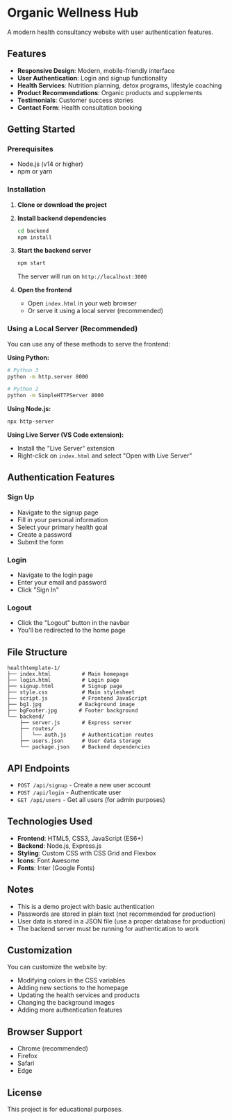 # Organic Wellness Hub

A modern health consultancy website with user authentication features.

## Features

- **Responsive Design**: Modern, mobile-friendly interface
- **User Authentication**: Login and signup functionality
- **Health Services**: Nutrition planning, detox programs, lifestyle coaching
- **Product Recommendations**: Organic products and supplements
- **Testimonials**: Customer success stories
- **Contact Form**: Health consultation booking

## Getting Started

### Prerequisites

- Node.js (v14 or higher)
- npm or yarn

### Installation

1. **Clone or download the project**

2. **Install backend dependencies**
   ```bash
   cd backend
   npm install
   ```

3. **Start the backend server**
   ```bash
   npm start
   ```
   The server will run on `http://localhost:3000`

4. **Open the frontend**
   - Open `index.html` in your web browser
   - Or serve it using a local server (recommended)

### Using a Local Server (Recommended)

You can use any of these methods to serve the frontend:

**Using Python:**
```bash
# Python 3
python -m http.server 8000

# Python 2
python -m SimpleHTTPServer 8000
```

**Using Node.js:**
```bash
npx http-server
```

**Using Live Server (VS Code extension):**
- Install the "Live Server" extension
- Right-click on `index.html` and select "Open with Live Server"

## Authentication Features

### Sign Up
- Navigate to the signup page
- Fill in your personal information
- Select your primary health goal
- Create a password
- Submit the form

### Login
- Navigate to the login page
- Enter your email and password
- Click "Sign In"

### Logout
- Click the "Logout" button in the navbar
- You'll be redirected to the home page

## File Structure

```
healthtemplate-1/
├── index.html          # Main homepage
├── login.html          # Login page
├── signup.html         # Signup page
├── style.css           # Main stylesheet
├── script.js           # Frontend JavaScript
├── bg1.jpg            # Background image
├── bgFooter.jpg       # Footer background
└── backend/
    ├── server.js       # Express server
    ├── routes/
    │   └── auth.js     # Authentication routes
    ├── users.json      # User data storage
    └── package.json    # Backend dependencies
```

## API Endpoints

- `POST /api/signup` - Create a new user account
- `POST /api/login` - Authenticate user
- `GET /api/users` - Get all users (for admin purposes)

## Technologies Used

- **Frontend**: HTML5, CSS3, JavaScript (ES6+)
- **Backend**: Node.js, Express.js
- **Styling**: Custom CSS with CSS Grid and Flexbox
- **Icons**: Font Awesome
- **Fonts**: Inter (Google Fonts)

## Notes

- This is a demo project with basic authentication
- Passwords are stored in plain text (not recommended for production)
- User data is stored in a JSON file (use a proper database for production)
- The backend server must be running for authentication to work

## Customization

You can customize the website by:
- Modifying colors in the CSS variables
- Adding new sections to the homepage
- Updating the health services and products
- Changing the background images
- Adding more authentication features

## Browser Support

- Chrome (recommended)
- Firefox
- Safari
- Edge

## License

This project is for educational purposes. 